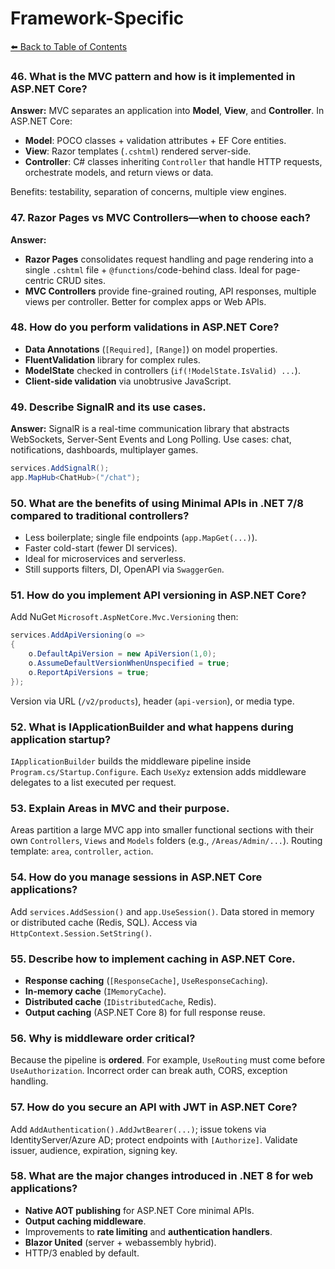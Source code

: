 # Framework-Specific

[⬅️ Back to Table of Contents](README.md)

### 46. What is the MVC pattern and how is it implemented in ASP.NET Core?

**Answer:** MVC separates an application into **Model**, **View**, and **Controller**. In ASP.NET Core:
- **Model**: POCO classes + validation attributes + EF Core entities.
- **View**: Razor templates (`.cshtml`) rendered server-side.
- **Controller**: C# classes inheriting `Controller` that handle HTTP requests, orchestrate models, and return views or data.

Benefits: testability, separation of concerns, multiple view engines.

### 47. Razor Pages vs MVC Controllers—when to choose each?

**Answer:**
- **Razor Pages** consolidates request handling and page rendering into a single `.cshtml` file + `@functions`/code-behind class. Ideal for page-centric CRUD sites.
- **MVC Controllers** provide fine-grained routing, API responses, multiple views per controller. Better for complex apps or Web APIs.

### 48. How do you perform validations in ASP.NET Core?

- **Data Annotations** (`[Required]`, `[Range]`) on model properties.
- **FluentValidation** library for complex rules.
- **ModelState** checked in controllers (`if(!ModelState.IsValid) ...`).
- **Client-side validation** via unobtrusive JavaScript.

### 49. Describe SignalR and its use cases.

**Answer:** SignalR is a real-time communication library that abstracts WebSockets, Server-Sent Events and Long Polling. Use cases: chat, notifications, dashboards, multiplayer games.

```csharp
services.AddSignalR();
app.MapHub<ChatHub>("/chat");
```

### 50. What are the benefits of using Minimal APIs in .NET 7/8 compared to traditional controllers?

- Less boilerplate; single file endpoints (`app.MapGet(...)`).
- Faster cold-start (fewer DI services).
- Ideal for microservices and serverless.
- Still supports filters, DI, OpenAPI via `SwaggerGen`.

### 51. How do you implement API versioning in ASP.NET Core?

Add NuGet `Microsoft.AspNetCore.Mvc.Versioning` then:
```csharp
services.AddApiVersioning(o =>
{
    o.DefaultApiVersion = new ApiVersion(1,0);
    o.AssumeDefaultVersionWhenUnspecified = true;
    o.ReportApiVersions = true;
});
```
Version via URL (`/v2/products`), header (`api-version`), or media type.

### 52. What is IApplicationBuilder and what happens during application startup?

`IApplicationBuilder` builds the middleware pipeline inside `Program.cs/Startup.Configure`. Each `UseXyz` extension adds middleware delegates to a list executed per request.

### 53. Explain Areas in MVC and their purpose.

Areas partition a large MVC app into smaller functional sections with their own `Controllers`, `Views` and `Models` folders (e.g., `/Areas/Admin/...`). Routing template: `area`, `controller`, `action`.

### 54. How do you manage sessions in ASP.NET Core applications?

Add `services.AddSession()` and `app.UseSession()`. Data stored in memory or distributed cache (Redis, SQL). Access via `HttpContext.Session.SetString()`.

### 55. Describe how to implement caching in ASP.NET Core.

- **Response caching** (`[ResponseCache]`, `UseResponseCaching`).
- **In-memory cache** (`IMemoryCache`).
- **Distributed cache** (`IDistributedCache`, Redis).
- **Output caching** (ASP.NET Core 8) for full response reuse.

### 56. Why is middleware order critical?

Because the pipeline is **ordered**. For example, `UseRouting` must come before `UseAuthorization`. Incorrect order can break auth, CORS, exception handling.

### 57. How do you secure an API with JWT in ASP.NET Core?

Add `AddAuthentication().AddJwtBearer(...)`; issue tokens via IdentityServer/Azure AD; protect endpoints with `[Authorize]`. Validate issuer, audience, expiration, signing key.

### 58. What are the major changes introduced in .NET 8 for web applications?

- **Native AOT publishing** for ASP.NET Core minimal APIs.
- **Output caching middleware**.
- Improvements to **rate limiting** and **authentication handlers**.
- **Blazor United** (server + webassembly hybrid).
- HTTP/3 enabled by default. 
